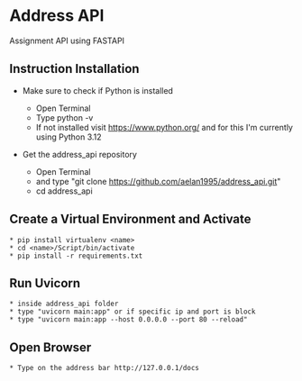 # Address API 
Assignment API using FASTAPI


## Instruction Installation ##

* Make sure to check if Python is installed 
  * Open Terminal
  * Type python -v
  * If not installed visit https://www.python.org/ and for this I'm currently using Python 3.12

* Get the address_api repository
  * Open Terminal
  * and type "git clone https://github.com/aelan1995/address_api.git"
  * cd address_api


## Create a Virtual Environment and Activate ##
    * pip install virtualenv <name>
    * cd <name>/Script/bin/activate
    * pip install -r requirements.txt


## Run Uvicorn ##
    * inside address_api folder
    * type "uvicorn main:app" or if specific ip and port is block
    * type "uvicorn main:app --host 0.0.0.0 --port 80 --reload"

## Open Browser ##
    * Type on the address bar http://127.0.0.1/docs   
